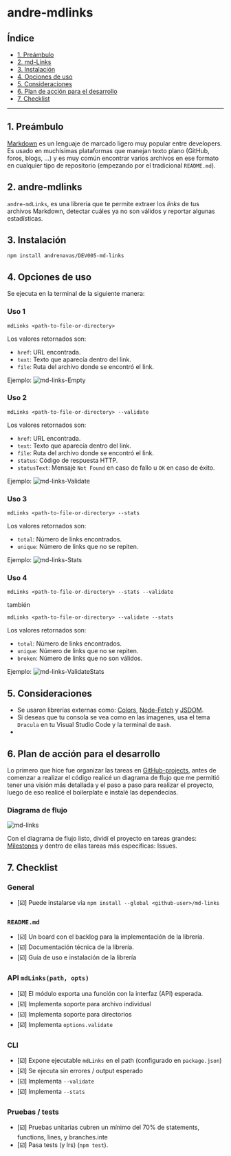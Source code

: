 # andre-mdlinks

## Índice

* [1. Preámbulo](#1-preámbulo)
* [2. md-Links](#2-md-Links)
* [3. Instalación](#3-instalación)
* [4. Opciones de uso](#4-opciones-de-uso)
* [5. Consideraciones](#5-consideraciones)
* [6. Plan de acción para el desarrollo](#6-plan-de-acción-para-el-desarrollo)
* [7. Checklist](#7-checklist)

***

## 1. Preámbulo

[Markdown](https://es.wikipedia.org/wiki/Markdown) es un lenguaje de marcado
ligero muy popular entre developers. Es usado en muchísimas plataformas que
manejan texto plano (GitHub, foros, blogs, ...) y es muy común
encontrar varios archivos en ese formato en cualquier tipo de repositorio
(empezando por el tradicional `README.md`).

## 2. andre-mdlinks

`andre-mdLinks`, es una librería que te permite extraer los _links_ de tus archivos 
Markdown, detectar cuáles ya no son válidos y reportar algunas estadísticas.

## 3. Instalación

`npm install andrenavas/DEV005-md-links`

## 4. Opciones de uso

Se ejecuta en la terminal de la siguiente manera:

### Uso 1

`mdLinks <path-to-file-or-directory>`

Los valores retornados son:
* `href`: URL encontrada.
* `text`: Texto que aparecía dentro del link.
* `file`: Ruta del archivo donde se encontró el link.

Ejemplo: 
![md-links-Empty](./img/validate-false.jpg)

### Uso 2

`mdLinks <path-to-file-or-directory> --validate`

Los valores retornados son:
* `href`: URL encontrada.
* `text`: Texto que aparecía dentro del link.
* `file`: Ruta del archivo donde se encontró el link.
* `status`: Código de respuesta HTTP.
* `statusText`: Mensaje `Not Found` en caso de fallo u `OK` en caso de éxito.

Ejemplo: 
![md-links-Validate](./img/validate-true.jpg)

### Uso 3

`mdLinks <path-to-file-or-directory> --stats`

Los valores retornados son:
* `total`: Número de links encontrados.
* `unique`: Número de links que no se repiten.

Ejemplo: 
![md-links-Stats](./img/stats-true.jpg)

### Uso 4

`mdLinks <path-to-file-or-directory> --stats --validate`

también

`mdLinks <path-to-file-or-directory> --validate --stats`

Los valores retornados son:
* `total`: Número de links encontrados.
* `unique`: Número de links que no se repiten.
* `broken`: Número de links que no son válidos.

Ejemplo: 
![md-links-ValidateStats](./img/validate-stats.jpg)


## 5. Consideraciones

* Se usaron librerías externas como: [Colors](https://www.npmjs.com/package/colors), [Node-Fetch](https://www.npmjs.com/package/node-fetch) y [JSDOM](https://www.npmjs.com/package/jsdom).
* Si deseas que tu consola se vea como en las imagenes, usa el tema `Dracula` en tu Visual Studio Code y la terminal de `Bash`.
* 

## 6. Plan de acción para el desarrollo

Lo primero que hice fue organizar las tareas en [GitHub-projects](https://github.com/users/andrenavas/projects/1), antes de comenzar a realizar el código realicé un diagrama de flujo que me permitió tener una visión más detallada y el paso a paso para realizar el proyecto, luego de eso realicé el boilerplate e instalé las dependecias.

### Diagrama de flujo

![md-links](./img/diagrama-de-flujo.png)

Con el diagrama de flujo listo, dividí el proyecto en tareas grandes: [Milestones](https://github.com/andrenavas/DEV005-md-links/milestones) y dentro de ellas tareas más específicas: Issues.

## 7. Checklist

### General

* [:ballot_box_with_check:] Puede instalarse via `npm install --global <github-user>/md-links`

### `README.md`

* [:ballot_box_with_check:] Un board con el backlog para la implementación de la librería.
* [:ballot_box_with_check:] Documentación técnica de la librería.
* [:ballot_box_with_check:] Guía de uso e instalación de la librería

### API `mdLinks(path, opts)`

* [:ballot_box_with_check:] El módulo exporta una función con la interfaz (API) esperada.
* [:ballot_box_with_check:] Implementa soporte para archivo individual
* [:ballot_box_with_check:] Implementa soporte para directorios
* [:ballot_box_with_check:] Implementa `options.validate`

### CLI

* [:ballot_box_with_check:] Expone ejecutable `mdLinks` en el path (configurado en `package.json`)
* [:ballot_box_with_check:] Se ejecuta sin errores / output esperado
* [:ballot_box_with_check:] Implementa `--validate`
* [:ballot_box_with_check:] Implementa `--stats`

### Pruebas / tests

* [:ballot_box_with_check:] Pruebas unitarias cubren un mínimo del 70% de statements, functions,
  lines, y branches.inte
* [:ballot_box_with_check:] Pasa tests (y lrs) (`npm test`).
